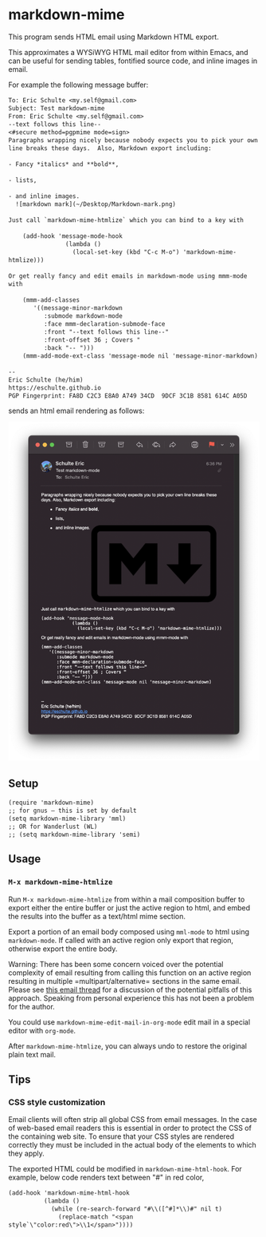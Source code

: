 markdown-mime
=============

This program sends HTML email using Markdown HTML export.

This approximates a WYSiWYG HTML mail editor from within Emacs, and
can be useful for sending tables, fontified source code, and inline
images in email.

For example the following message buffer:

```
To: Eric Schulte <my.self@gmail.com>
Subject: Test markdown-mime
From: Eric Schulte <my.self@gmail.com>
--text follows this line--
<#secure method=pgpmime mode=sign>
Paragraphs wrapping nicely because nobody expects you to pick your own
line breaks these days.  Also, Markdown export including:

- Fancy *italics* and **bold**,

- lists,

- and inline images.
  ![markdown mark](~/Desktop/Markdown-mark.png)

Just call `markdown-mime-htmlize` which you can bind to a key with

    (add-hook 'message-mode-hook
                (lambda ()
                  (local-set-key (kbd "C-c M-o") 'markdown-mime-htmlize)))

Or get really fancy and edit emails in markdown-mode using mmm-mode with

    (mmm-add-classes
       '((message-minor-markdown
          :submode markdown-mode
          :face mmm-declaration-submode-face
          :front "--text follows this line--"
          :front-offset 36 ; Covers "
          :back "-- ")))
    (mmm-add-mode-ext-class 'message-mode nil 'message-minor-markdown)

-- 
Eric Schulte (he/him)
https://eschulte.github.io
PGP Fingerprint: FA8D C2C3 E8A0 A749 34CD  9DCF 3C1B 8581 614C A05D
```

sends an html email rendering as follows:

![](https://raw.githubusercontent.com/eschulte/markdown-mime/master/screenshot.png)


## Setup

```elisp
(require 'markdown-mime)
;; for gnus – this is set by default
(setq markdown-mime-library 'mml)
;; OR for Wanderlust (WL)
;; (setq markdown-mime-library 'semi)
```


## Usage

### `M-x markdown-mime-htmlize`

Run `M-x markdown-mime-htmlize` from within a mail composition buffer
to export either the entire buffer or just the active region to html,
and embed the results into the buffer as a text/html mime section.

Export a portion of an email body composed using `mml-mode` to html
using `markdown-mode`.  If called with an active region only export
that region, otherwise export the entire body.

Warning: There has been some concern voiced over the potential
complexity of email resulting from calling this function on an active
region resulting in multiple =multipart/alternative= sections in the
same email. Please see [this email thread][] for a discussion of the
potential pitfalls of this approach. Speaking from personal experience
this has not been a problem for the author.

[this email thread]: http://thread.gmane.org/gmane.emacs.orgmode/23617

You could use `markdown-mime-edit-mail-in-org-mode` edit mail in a special editor with `org-mode`.

After `markdown-mime-htmlize`, you can always undo to restore the
original plain text mail.

## Tips

### CSS style customization
Email clients will often strip all global CSS from email messages. In
the case of web-based email readers this is essential in order to
protect the CSS of the containing web site. To ensure that your CSS
styles are rendered correctly they must be included in the actual body
of the elements to which they apply.

The exported HTML could be modified in `markdown-mime-html-hook`. For example, below code renders text between "#" in red color,
```elisp
(add-hook 'markdown-mime-html-hook
          (lambda ()
            (while (re-search-forward "#\\([^#]*\\)#" nil t)
              (replace-match "<span style`\"color:red\">\\1</span>"))))
```
